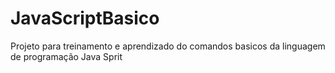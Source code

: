 # JavaScriptBasico
Projeto para treinamento e aprendizado do comandos basicos da linguagem de programação Java Sprit
